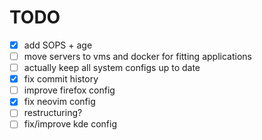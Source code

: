 # TODO

- [x] add SOPS + age
- [ ] move servers to vms and docker for fitting applications
- [ ] actually keep all system configs up to date
- [x] fix commit history
- [ ] improve firefox config
- [x] fix neovim config
- [ ] restructuring?
- [ ] fix/improve kde config
